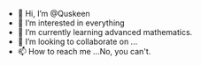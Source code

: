 - 👋 Hi, I’m @Quskeen
- 👀 I’m interested in everything
- 🌱 I’m currently learning advanced mathematics.
- 💞️ I’m looking to collaborate on ...
- 📫 How to reach me ...No, you can't.

<!---
Quskeen/Quskeen is a ✨ special ✨ repository because its `README.md` (this file) appears on your GitHub profile.
You can click the Preview link to take a look at your changes.
--->
